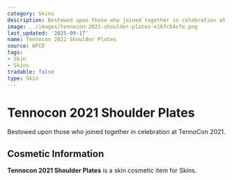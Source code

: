 ```yaml
---
category: Skins
description: Bestowed upon those who joined together in celebration at TennoCon 2021.
image: ../images/tennocon-2021-shoulder-plates-e16fcb4cfe.png
last_updated: '2025-09-17'
name: Tennocon 2021 Shoulder Plates
source: WFCD
tags:
- Skin
- Skins
tradable: false
type: Skin
---
```


# Tennocon 2021 Shoulder Plates

Bestowed upon those who joined together in celebration at TennoCon 2021.

## Cosmetic Information

**Tennocon 2021 Shoulder Plates** is a skin cosmetic item for Skins.

